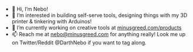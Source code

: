 - 👋 Hi, I’m Nebo! 
- 👀 I’m interested in building self-serve tools, designing things with my 3D printer & tinkering with Arduinos!
- 🌱 I’m currently working on creative tools at [minusgreed.com/products](minusgreed.com/products)
- 📫 Reach me at nebo@minusgreed.com for anything really! Look me up on Twitter/Reddit @DarthNebo if you want to tag along.


